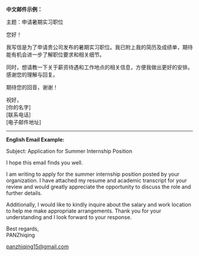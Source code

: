**中文邮件示例：**

主题：申请暑期实习职位

<!-- 尊敬的李永凯先生， -->

您好！

我写信是为了申请贵公司发布的暑期实习职位。我已附上我的简历及成绩单，期待能有机会进一步了解职位要求和相关细节。

同时，想请教一下关于薪资待遇和工作地点的相关信息，方便我做出更好的安排。感谢您的理解与回复。

期待您的回音，谢谢！

祝好，  
[你的名字]  
[联系电话]  
[电子邮件地址]  

---

**English Email Example:**

Subject: Application for Summer Internship Position

<!-- Dear Mr. Lee Wing Kai, -->

I hope this email finds you well.

I am writing to apply for the summer internship position posted by your organization. I have attached my resume and academic transcript for your review and would greatly appreciate the opportunity to discuss the role and further details.

Additionally, I would like to kindly inquire about the salary and work location to help me make appropriate arrangements. Thank you for your understanding and I look forward to your response.

Best regards,  
PANZhiqing  

panzhiqing15@gmail.com